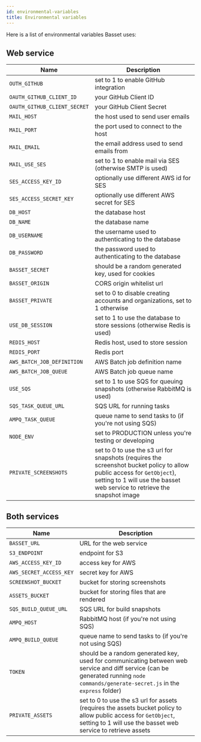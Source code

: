 ```yaml
---
id: environmental-variables
title: Environmental variables
---
```


Here is a list of environmental variables Basset uses:

## Web service

| Name | Description |
| ---|---|
| `OUTH_GITHUB` | set to 1 to enable GitHub integration |
| `OAUTH_GITHUB_CLIENT_ID` | your GitHub Client ID |
| `OAUTH_GITHUB_CLIENT_SECRET` | your GitHub Client Secret |
| `MAIL_HOST` | the host used to send user emails |
| `MAIL_PORT` | the port used to connect to the host |
| `MAIL_EMAIL` | the email address used to send emails from |
| `MAIL_USE_SES` | set to 1 to enable mail via SES (otherwise SMTP is used) |
| `SES_ACCESS_KEY_ID` | optionally use different AWS id for SES |
| `SES_ACCESS_SECRET_KEY` | optionally use different AWS secret for SES |
| `DB_HOST` | the database host |
| `DB_NAME` | the database name |
| `DB_USERNAME` | the username used to authenticating to the database |
| `DB_PASSWORD` | the password used to authenticating to the database |
| `BASSET_SECRET` | should be a random generated key, used for cookies |
| `BASSET_ORIGIN` | CORS origin whitelist url |
| `BASSET_PRIVATE` | set to 0 to disable creating accounts and organizations, set to 1 otherwise |
| `USE_DB_SESSION` | set to 1 to use the database to store sessions (otherwise Redis is used) |
| `REDIS_HOST` | Redis host, used to store session |
| `REDIS_PORT` | Redis port |
| `AWS_BATCH_JOB_DEFINITION` | AWS Batch job definition name |
| `AWS_BATCH_JOB_QUEUE` | AWS Batch job queue name |
| `USE_SQS` | set to 1 to use SQS for queuing snapshots (otherwise RabbitMQ is used) |
| `SQS_TASK_QUEUE_URL` | SQS URL for running tasks |
| `AMPQ_TASK_QUEUE` | queue name to send tasks to (if you're not using SQS) |
| `NODE_ENV` | set to PRODUCTION unless you're testing or developing |
| `PRIVATE_SCREENSHOTS` | set to 0 to use the s3 url for snapshots (requires the screenshot bucket policy to allow public access for `GetObject`), setting to 1 will use the basset web service to retrieve the snapshot image

## Both services

| Name | Description |
| ---|---|
| `BASSET_URL` | URL for the web service |
| `S3_ENDPOINT` | endpoint for S3 |
| `AWS_ACCESS_KEY_ID` | access key for AWS |
| `AWS_SECRET_ACCESS_KEY` | secret key for AWS |
| `SCREENSHOT_BUCKET` | bucket for storing screenshots |
| `ASSETS_BUCKET` | bucket for storing files that are rendered |
| `SQS_BUILD_QUEUE_URL` | SQS URL for build snapshots |
| `AMPQ_HOST` | RabbitMQ host (if you're not using SQS) |
| `AMPQ_BUILD_QUEUE` | queue name to send tasks to (if you're not using SQS) |
| `TOKEN` | should be a random generated key, used for communicating between web service and diff service (can be generated running `node commands/generate-secret.js` in the `express` folder) |
| `PRIVATE_ASSETS` | set to 0 to use the s3 url for assets (requires the assets bucket policy to allow public access for `GetObject`, setting to 1 will use the basset web service to retrieve assets